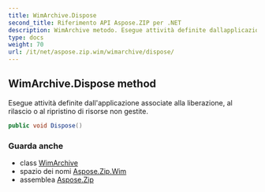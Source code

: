 ```yaml
---
title: WimArchive.Dispose
second_title: Riferimento API Aspose.ZIP per .NET
description: WimArchive metodo. Esegue attività definite dallapplicazione associate alla liberazione al rilascio o al ripristino di risorse non gestite.
type: docs
weight: 70
url: /it/net/aspose.zip.wim/wimarchive/dispose/
---
```

## WimArchive.Dispose method

Esegue attività definite dall'applicazione associate alla liberazione, al rilascio o al ripristino di risorse non gestite.

```csharp
public void Dispose()
```

### Guarda anche

* class [WimArchive](../)
* spazio dei nomi [Aspose.Zip.Wim](../../wimarchive/)
* assemblea [Aspose.Zip](../../../)


